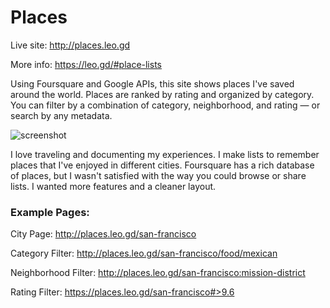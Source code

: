 # Places

Live site: http://places.leo.gd

More info: https://leo.gd/#place-lists

Using Foursquare and Google APIs, this site shows places I've saved around the world. Places are ranked by rating and organized by category. You can filter by a combination of category, neighborhood, and rating — or search by any metadata.

![screenshot](https://github.com/leomancini31/place-lists/blob/master/readme/screenshot-compressed.jpg)

I love traveling and documenting my experiences. I make lists to remember places that I've enjoyed in different cities. Foursquare has a rich database of places, but I wasn't satisfied with the way you could browse or share lists. I wanted more features and a cleaner layout.

### Example Pages:

City Page: http://places.leo.gd/san-francisco

Category Filter: http://places.leo.gd/san-francisco/food/mexican

Neighborhood Filter: http://places.leo.gd/san-francisco:mission-district

Rating Filter: https://places.leo.gd/san-francisco#>9.6
